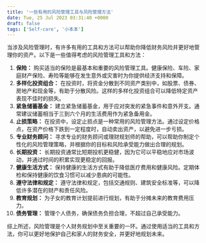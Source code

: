 ```yaml
---
title: '一些有用的风险管理工具与风险管理方法'
date: Tue, 25 Jul 2023 03:31:40 +0000
draft: false
tags: ['Self-care', '小本本']
---
```


当涉及风险管理时，有许多有用的工具和方法可以帮助你降低财务风险并更好地管理你的资产。以下是一些值得考虑的风险管理工具和方法：

1.  **保险：** 购买适当的保险是最基本和重要的风险管理工具。健康保险、车险、家庭财产保险、寿险等能够在发生意外或灾害时为你提供经济支持和保障。
2.  **多样化投资组合：** 在投资时，将资金分散到不同资产类别中，如股票、债券、房地产和现金等，有助于分散风险。这样的多样化投资组合可以降低特定资产表现不佳时的损失。
3.  **紧急储蓄基金：** 建立紧急储蓄基金，用于应对突发的紧急事件和意外开支。通常建议储蓄相当于三到六个月的生活费用作为紧急备用金。
4.  **止损策略：** 在投资中，设定止损点是一种常用的风险管理方法。通过设定价格点，在资产价格下跌到一定程度时，自动卖出资产，以避免进一步亏损。
5.  **专业财务顾问：** 寻求专业的财务顾问或理财规划师的帮助，可以帮助你制定个性化的风险管理策略，并根据你的目标和风险承受能力做出合理的规划。
6.  **长期投资：** 长期投资通常比短期投机更稳健，因为它可以平稳地应对市场波动，并通过时间的积累实现更稳定的回报。
7.  **健康生活方式：** 保持健康的生活方式有助于降低医疗费用和健康风险。定期体检和保持健康的饮食习惯可以减少患病的可能性。
8.  **遵守法律和规定：** 遵守法律和规定，包括交通规则、建筑安全标准等，可以降低许多潜在的财产和责任风险。
9.  **教育规划：** 为子女的教育计划提前进行规划，有助于分摊未来的教育费用压力。
10.  **债务管理：** 管理个人债务，确保债务负担合理，不超过自己承受能力。

综上所述，风险管理是个人财务规划中至关重要的一环。通过使用适当的工具和方法，你可以更好地保护自己和家人的财务安全，并更好地规划未来。